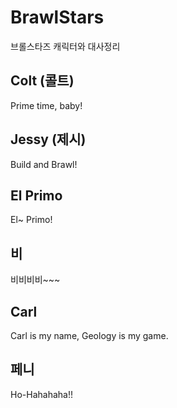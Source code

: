 # BrawlStars
브롤스타즈 캐릭터와 대사정리


## Colt (콜트) ##

Prime time, baby!


## Jessy (제시) ##

Build and Brawl!


## El Primo ##

El~ Primo!

## 비 ##

비비비비~~~

## Carl ##

Carl is my name, Geology is my game.

## 페니 ##

Ho-Hahahaha!!
